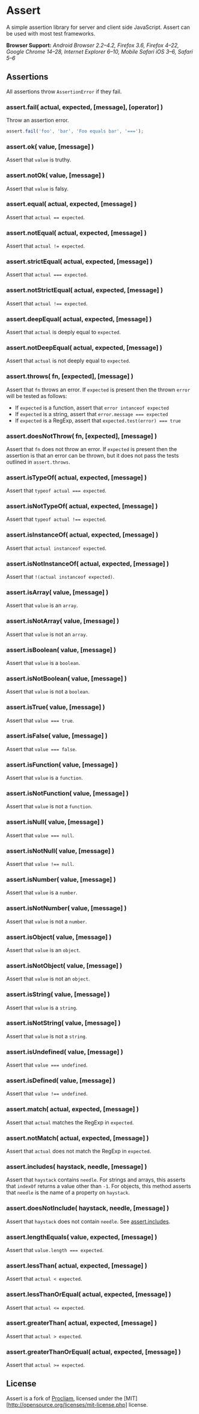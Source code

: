 
Assert
========

A simple assertion library for server and client side JavaScript. Assert can be used with most test frameworks.

**Browser Support:** *Android Browser 2.2–4.2, Firefox 3.6, Firefox 4–22, Google Chrome 14–28, Internet Explorer 6–10, Mobile Safari iOS 3–6, Safari 5–6*


Assertions
----------

All assertions throw `AssertionError` if they fail.


### assert.fail( actual, expected, [message], [operator] )

Throw an assertion error.

```js
assert.fail('foo', 'bar', 'Foo equals bar', '===');
```


### assert.ok( value, [message] )

Assert that `value` is truthy.


### assert.notOk( value, [message] )

Assert that `value` is falsy.


### assert.equal( actual, expected, [message] )

Assert that `actual == expected`.


### assert.notEqual( actual, expected, [message] )

Assert that `actual != expected`.


### assert.strictEqual( actual, expected, [message] )

Assert that `actual === expected`.


### assert.notStrictEqual( actual, expected, [message] )

Assert that `actual !== expected`.


### assert.deepEqual( actual, expected, [message] )

Assert that `actual` is deeply equal to `expected`.


### assert.notDeepEqual( actual, expected, [message] )

Assert that `actual` is not deeply equal to `expected`.


### assert.throws( fn, [expected], [message] )

Assert that `fn` throws an error. If `expected` is present then the thrown `error` will be tested as follows:

- If `expected` is a function, assert that `error intanceof expected`
- If `expected` is a string, assert that `error.message === expected`
- If `expected` is a RegExp, assert that `expected.test(error) === true`


### assert.doesNotThrow( fn, [expected], [message] )

Assert that `fn` does not throw an error. If `expected` is present then the assertion is that an error can be thrown, but it does not pass the tests outlined in `assert.throws`.


### assert.isTypeOf( actual, expected, [message] )

Assert that `typeof actual === expected`.


### assert.isNotTypeOf( actual, expected, [message] )

Assert that `typeof actual !== expected`.


### assert.isInstanceOf( actual, expected, [message] )

Assert that `actual instanceof expected`.


### assert.isNotInstanceOf( actual, expected, [message] )

Assert that `!(actual instanceof expected)`.


### assert.isArray( value, [message] )

Assert that `value` is an `array`.


### assert.isNotArray( value, [message] )

Assert that `value` is not an `array`.


### assert.isBoolean( value, [message] )

Assert that `value` is a `boolean`.


### assert.isNotBoolean( value, [message] )

Assert that `value` is not a `boolean`.


### assert.isTrue( value, [message] )

Assert that `value === true`.


### assert.isFalse( value, [message] )

Assert that `value === false`.


### assert.isFunction( value, [message] )

Assert that `value` is a `function`.


### assert.isNotFunction( value, [message] )

Assert that `value` is not a `function`.


### assert.isNull( value, [message] )

Assert that `value === null`.


### assert.isNotNull( value, [message] )

Assert that `value !== null`.


### assert.isNumber( value, [message] )

Assert that `value` is a `number`.


### assert.isNotNumber( value, [message] )

Assert that `value` is not a `number`.


### assert.isObject( value, [message] )

Assert that `value` is an `object`.


### assert.isNotObject( value, [message] )

Assert that `value` is not an `object`.


### assert.isString( value, [message] )

Assert that `value` is a `string`.


### assert.isNotString( value, [message] )

Assert that `value` is not a `string`.


### assert.isUndefined( value, [message] )

Assert that `value === undefined`.


### assert.isDefined( value, [message] )

Assert that `value !== undefined`.


### assert.match( actual, expected, [message] )

Assert that `actual` matches the RegExp in `expected`.


### assert.notMatch( actual, expected, [message] )

Assert that `actual` does not match the RegExp in `expected`.


### assert.includes( haystack, needle, [message] )

Assert that `haystack` contains `needle`. For strings and arrays, this asserts that `indexOf` returns a value other than `-1`. For objects, this method asserts that `needle` is the name of a property on `haystack`.


### assert.doesNotInclude( haystack, needle, [message] )

Assert that `haystack` does not contain `needle`. See [assert.includes](#assertincludes-haystack-needle-message-).


### assert.lengthEquals( value, expected, [message] )

Assert that `value.length === expected`.


### assert.lessThan( actual, expected, [message] )

Assert that `actual < expected`.


### assert.lessThanOrEqual( actual, expected, [message] )

Assert that `actual <= expected`.


### assert.greaterThan( actual, expected, [message] )

Assert that `actual > expected`.


### assert.greaterThanOrEqual( actual, expected, [message] )

Assert that `actual >= expected`.


License
-------

Assert is a fork of [Procliam](https://github.com/rowanmanning/proclaim), licensed under the [MIT][http://opensource.org/licenses/mit-license.php] license.

